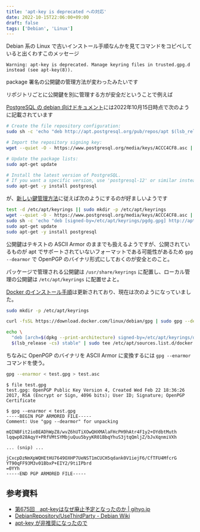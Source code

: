 ```yaml
---
title: 'apt-key is deprecated への対応'
date: 2022-10-15T22:06:00+09:00
draft: false
tags: ['Debian', 'Linux']
---
```


Debian 系の Linux で古いインストール手順なんかを見てコマンドをコピペしていると出くわすこのメッセージ

```
Warning: apt-key is deprecated. Manage keyring files in trusted.gpg.d instead (see apt-key(8)).
```

package 署名の公開鍵の管理方法が変わったみたいです

リポジトリごとに公開鍵を別に管理する方が安全だということで例えば

[PostgreSQL の debian 向けドキュメント](https://www.postgresql.org/download/linux/debian/)には2022年10月15日時点で次のように記載されています

```bash
# Create the file repository configuration:
sudo sh -c 'echo "deb http://apt.postgresql.org/pub/repos/apt $(lsb_release -cs)-pgdg main" > /etc/apt/sources.list.d/pgdg.list'

# Import the repository signing key:
wget --quiet -O - https://www.postgresql.org/media/keys/ACCC4CF8.asc | sudo apt-key add -

# Update the package lists:
sudo apt-get update

# Install the latest version of PostgreSQL.
# If you want a specific version, use 'postgresql-12' or similar instead of 'postgresql':
sudo apt-get -y install postgresql
```

が、[新しい鍵管理方法](https://wiki.debian.org/DebianRepository/UseThirdParty)に従えば次のようにするのが好ましいようです

```bash
test -d /etc/apt/keyrings || sudo mkdir -p /etc/apt/keyrings
wget --quiet -O - https://www.postgresql.org/media/keys/ACCC4CF8.asc | gpg --dearmor -o /etc/apt/keyrings/pgdg.gpg
sudo sh -c 'echo "deb [signed-by=/etc/apt/keyrings/pgdg.gpg] http://apt.postgresql.org/pub/repos/apt $(lsb_release -cs)-pgdg main" > /etc/apt/sources.list.d/pgdg.list'
sudo apt-get update
sudo apt-get -y install postgresql
```

公開鍵はテキストの ASCII Armor のままでも扱えるようですが、公開されているものが apt でサポートされていないフォーマットである可能性があるため
`gpg --dearmor` で OpenPGP のバイナリ形式にしておくのが安全とのこと。

パッケージで管理される公開鍵は `/usr/share/keyrings` に配置し、ローカル管理の公開鍵は `/etc/apt/keyrings` に配置せよと。


[Docker のインストール手順](https://docs.docker.com/engine/install/debian/)は更新されており、現在は次のようになっていました。

```bash
sudo mkdir -p /etc/apt/keyrings

curl -fsSL https://download.docker.com/linux/debian/gpg | sudo gpg --dearmor -o /etc/apt/keyrings/docker.gpg

echo \
  "deb [arch=$(dpkg --print-architecture) signed-by=/etc/apt/keyrings/docker.gpg] https://download.docker.com/linux/debian \
  $(lsb_release -cs) stable" | sudo tee /etc/apt/sources.list.d/docker.list > /dev/null
```

ちなみに OpenPGP のバイナリを ASCII Armor に変換するには `gpg --enarmor` コマンドを使う。

```bash
gpg --enarmor < test.gpg > test.asc
```

```
$ file test.gpg
test.gpg: OpenPGP Public Key Version 4, Created Wed Feb 22 18:36:26 2017, RSA (Encrypt or Sign, 4096 bits); User ID; Signature; OpenPGP Certificate

$ gpg --enarmor < test.gpg
-----BEGIN PGP ARMORED FILE-----
Comment: Use "gpg --dearmor" for unpacking

mQINBFit2ioBEADhWpZ8/wvZ6hUTiXOwQHXMAlaFHcPH9hAtr4F1y2+OYdbtMuth
lqqwp028AqyY+PRfVMtSYMbjuQuu5byyKR01BbqYhuS3jtqQmljZ/bJvXqnmiVXh

... (snip) ...

jCxcpDzNmXpWQHEtHU7649OXHP7UeNST1mCUCH5qdank0V1iejF6/CfTFU4MfcrG
YT90qFF93M3v01BbxP+EIY2/9tiIPbrd
=0YYh
-----END PGP ARMORED FILE-----
```


## 参考資料

- [第675回　apt-keyはなぜ廃止予定となったのか | gihyo.jp](https://gihyo.jp/admin/serial/01/ubuntu-recipe/0675)
- [DebianRepository/UseThirdParty - Debian Wiki](https://wiki.debian.org/DebianRepository/UseThirdParty)
- [apt-key が非推奨になったので](https://zenn.dev/spiegel/articles/20220508-apt-key-is-deprecated)
